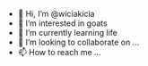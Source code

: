 - 👋 Hi, I’m @wiciakicia
- 👀 I’m interested in goats
- 🌱 I’m currently learning life
- 💞️ I’m looking to collaborate on ...
- 📫 How to reach me ...

<!---
wiciakicia/wiciakicia is a ✨ special ✨ repository because its `README.md` (this file) appears on your GitHub profile.
You can click the Preview link to take a look at your changes.
--->
